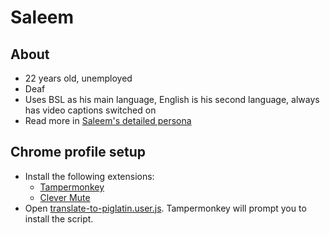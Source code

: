 # Saleem

## About

- 22 years old, unemployed
- Deaf
- Uses BSL as his main language, English is his second language, always has video captions switched on
- Read more in [Saleem's detailed persona](https://www.gov.uk/government/publications/understanding-disabilities-and-impairments-user-profiles/saleem-profoundly-deaf-user)

## Chrome profile setup

- Install the following extensions:
  - [Tampermonkey](https://chrome.google.com/webstore/detail/tampermonkey/dhdgffkkebhmkfjojejmpbldmpobfkfo)
  - [Clever Mute](https://chrome.google.com/webstore/detail/clever-mute/eadinjjkfelcokdlmoechclnmmmjnpdh)
- Open [translate-to-piglatin.user.js](https://alphagov.github.io/accessibility-personas/raw_assets/translate-to-piglatin.user.js). Tampermonkey will prompt you to install the script.

[1]: https://accessibility.blog.gov.uk/2021/03/30/remote-accessibility-persona-testing/
[2]: https://accessibility.blog.gov.uk/2019/02/11/using-persona-profiles-to-test-accessibility/
[3]: https://alphagov.github.io/accessibility-personas/setup/#setting-up-personas
